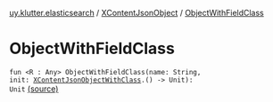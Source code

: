 [uy.klutter.elasticsearch](../index.md) / [XContentJsonObject](index.md) / [ObjectWithFieldClass](.)


# ObjectWithFieldClass
<code>fun <R : Any> ObjectWithFieldClass(name: String, init: [XContentJsonObjectWithClass](../-x-content-json-object-with-class/index.md)<R>.() -> Unit): Unit</code> [(source)](https://github.com/kohesive/klutter/blob/master/elasticsearch-jdk7/src/main/kotlin/uy/klutter/elasticsearch/XContent.kt#L95)<br/>

